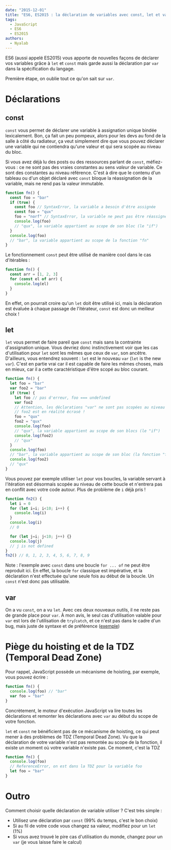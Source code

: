 ```yaml
---
date: "2015-12-01"
title: "ES6, ES2015 : la déclaration de variables avec const, let et var"
tags:
  - JavaScript
  - ES6
  - ES2015
authors:
  - Nyalab
---
```


ES6 (aussi appelé ES2015) vous apporte de nouvelles façons de déclarer vos
variables grâce à `let` et `const` mais garde aussi la déclaration par `var`
dans la spécification du langage.

Première étape, on oublie tout ce qu'on sait sur `var`.


# Déclarations

## const

`const` vous permet de déclarer une variable à assignation unique bindée
lexicalement. Bon, ça fait un peu pompeux, alors pour les devs au fond de la
salle à côté du radiateur, ça veut simplement dire que vous pouvez déclarer une
variable qui ne contiendra qu'une valeur et qui sera scopée au niveau du bloc.

Si vous avez déjà lu des posts ou des ressources parlant de `const`, méfiez-vous
: ce ne sont pas des vraies constantes au sens *valeur* de variable. Ce sont des
constantes au niveau référence. C'est à dire que le contenu d'un tableau ou d'un
objet déclaré avec `const` bloque la réassignation de la variable, mais ne rend
pas la valeur immutable.

```js
function fn() {
  const foo = "bar"
  if (true) {
    const foo // SyntaxError, la variable a besoin d'être assignée
    const foo = "qux"
    foo = "norf" // SyntaxError, la variable ne peut pas être réassignée
    console.log(foo)
    // "qux", la variable appartient au scope de son bloc (le "if")
  }
  console.log(foo)
  // "bar", la variable appartient au scope de la fonction "fn"
}
```

Le fonctionnement `const` peut être utilisé de manière cool dans le cas
d'itérables :

```js
function fn() {
  const arr = [1, 2, 3]
  for (const el of arr) {
    console.log(el)
  }
}
```

En effet, on pourrait croire qu'un `let` doit être utilisé ici, mais la
déclaration est évaluée à chaque passage de l'itérateur, `const` est donc un
meilleur choix !

## let

`let` vous permet de faire pareil que `const` mais sans la contrainte
d'assignation unique. Vous devriez donc instinctivement voir que les cas
d'utilisation pour `let` sont les mêmes que ceux de `var`, son ancêtre.
D'ailleurs, vous entendrez souvent : `let` est le nouveau `var` (`let` is the
new `var`). C'est en partie vrai car il est capable de faire les mêmes choses,
mais en mieux, car il a cette caractéristique d'être scopé au bloc courant.

```js
function fn() {
  let foo = "bar"
  var foo2 = "bar"
  if (true) {
    let foo // pas d'erreur, foo === undefined
    var foo2
    // Attention, les déclarations "var" ne sont pas scopées au niveau bloc
    // foo2 est en réalité écrasé !
    foo = "qux"
    foo2 = "qux"
    console.log(foo)
    // "qux", la variable appartient au scope de son blocs (le "if")
    console.log(foo2)
    // "qux"
  }
  console.log(foo)
  // "bar", la variable appartient au scope de son bloc (la fonction "fn")
  console.log(foo2)
  // "qux"
}
```

Vous pouvez par exemple utiliser `let` pour vos boucles, la variable servant à
l'itération est désormais scopée au niveau de cette boucle et n'entrera pas en
conflit avec votre code autour. Plus de problème de `i` déjà pris !

```js
function fn2() {
  let i = 0
  for (let i=i; i<10; i++) {
    console.log(i)
  }
  console.log(i)
  // 0

  for (let j=i; j<10; j++) {}
  console.log(j)
  // j is not defined
}
fn2() // 0, 1, 2, 3, 4, 5, 6, 7, 8, 9
```

Note : l'exemple avec `const` dans une boucle `for ... of` ne peut être
reproduit ici. En effet, la boucle `for` classique est impérative, et la
déclaration n'est effectuée qu'une seule fois au début de la boucle. Un `const`
n'est donc pas utilisable.

## var

On a vu `const`, on a vu `let`. Avec ces deux nouveaux outils, il ne reste pas
de grande place pour `var`. À mon avis, le seul cas d'utilisation valable pour
`var` est lors de l'utilisation de `try`/`catch`, et ce n'est pas dans le cadre
d'un bug, mais juste de syntaxe et de préférence
([exemple](https://twitter.com/getify/status/658662478528643072))

# Piège du hoisting et de la TDZ (Temporal Dead Zone)

Pour rappel, JavaScript possède un mécanisme de hoisting, par exemple, vous
pouvez écrire :

```js
function fn() {
  console.log(foo) // "bar"
  var foo = "bar"
}
```

Concrètement, le moteur d'exécution JavaScript va lire toutes les déclarations
et remonter les déclarations avec `var` au début du scope de votre fonction.

`let` et `const` ne bénéficient pas de ce mécanisme de hoisting, ce qui peut
mener à des problèmes de TDZ (Temporal Dead Zone). Vu que la déclaration de
votre variable n'est pas remontée au scope de la fonction, il existe un moment
où votre variable n'existe pas. Ce moment, c'est la TDZ

```js
function fn() {
  console.log(foo)
  // ReferenceError, on est dans la TDZ pour la variable foo
  let foo = "bar"
}
```

# Outro

Comment choisir quelle déclaration de variable utiliser ? C'est très simple :

 - Utilisez une déclaration par `const` (99% du temps, c'est le bon choix)
 - Si au fil de votre code vous changez sa valeur, modifiez pour un `let` (1%)
 - Si vous avez trouvé le pire cas d'utilisation du monde, changez pour un `var`
(je vous laisse faire le calcul)
